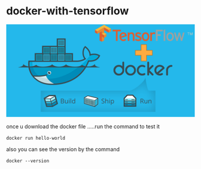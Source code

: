 # docker-with-tensorflow


![Edit This](wiki/docker.png)

once u download the docker file .....run the command to test it 
```
docker run hello-world
```

also you can see the version by the command 
```
docker --version
```